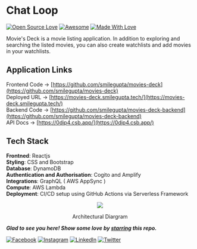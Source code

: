 # Chat Loop
[![Open Source Love](https://badges.frapsoft.com/os/v2/open-source.svg?v=103)](https://github.com/smilegupta)
[![Awesome](https://cdn.rawgit.com/sindresorhus/awesome/d7305f38d29fed78fa85652e3a63e154dd8e8829/media/badge.svg)](https://github.com/smilegupta) [![Made With Love](https://img.shields.io/badge/Made%20With-Love-orange.svg)](https://github.com/smilegupta)

Movie's Deck is a movie listing application. In addition to exploring and searching the listed movies, you can also create watchlists and add movies in your watchlists.

## Application Links

Frontend Code -> [https://github.com/smilegupta/movies-deck](https://github.com/smilegupta/movies-deck)
<br>
Deployed URL -> [https://movies-deck.smilegupta.tech/](https://movies-deck.smilegupta.tech/)
<br>
Backend Code -> [https://github.com/smilegupta/movies-deck-backend](https://github.com/smilegupta/movies-deck-backend)
<br>
API Docs -> [https://0dip4.csb.app/](https://0dip4.csb.app/)

## Tech Stack

<b>Frontned</b>: Reactjs
<br>
<b>Styling</b>: CSS and Bootstrap
<br>
<b>Database</b>: DynamoDB
<br>
<b>Authentication and Authorisation</b>: Cogito and Amplify
<br>
<b>Integrations</b>: GraphQL ( AWS AppSync )
<br>
<b>Compute</b>: AWS Lambda
<br>
<b>Deployment</b>: CI/CD setup using GitHub Actions via Serverless Framework

<p align="center">
  <img src="https://image-dock-uploads-be.s3.ap-south-1.amazonaws.com/image.2021-05-08T18%3A07%3A05.578Z" />
</p>
<p align="center">
  Architectural  Diargram 
</p>

***Glad to see you here! Show some love by [starring](https://github.com/smilegupta/movies-deck/) this repo.***

[![Facebook](https://img.shields.io/static/v1.svg?label=follow&message=@smileguptaaa&color=grey&logo=facebook&style=flat&logoColor=white&colorA=blue)](https://www.facebook.com/smileguptaaa)  [![Instagram](https://img.shields.io/static/v1.svg?label=follow&message=@smileguptaaa&color=grey&logo=instagram&style=flat&logoColor=white&colorA=blue)](https://www.instagram.com/smileguptaaa/) [![LinkedIn](https://img.shields.io/static/v1.svg?label=connect&message=@smilegupta&color=grey&logo=linkedin&style=flat&logoColor=white&colorA=blue)](https://www.linkedin.com/in/smilegupta/) [![Twitter](https://img.shields.io/static/v1.svg?label=connect&message=@smileguptaaa&color=grey&logo=twitter&style=flat&logoColor=white&colorA=blue)](https://twitter.com/smileguptaaa)
